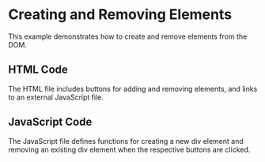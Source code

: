# Creating and Removing Elements

This example demonstrates how to create and remove elements from the DOM.

## HTML Code
The HTML file includes buttons for adding and removing elements, and links to an external JavaScript file.

## JavaScript Code
The JavaScript file defines functions for creating a new div element and removing an existing div element when the respective buttons are clicked.